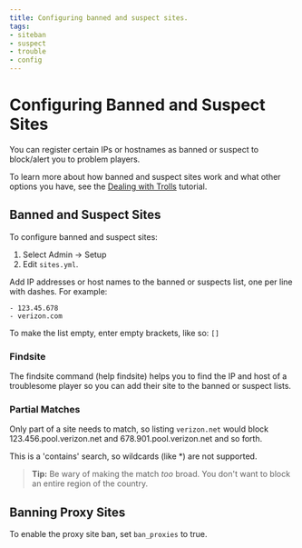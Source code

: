 ```yaml
---
title: Configuring banned and suspect sites.
tags: 
- siteban
- suspect
- trouble
- config
---
```


# Configuring Banned and Suspect Sites

You can register certain IPs or hostnames as banned or suspect to block/alert you to problem players.  

To learn more about how banned and suspect sites work and what other options you have, see the [Dealing with Trolls](/tutorials/manage/trolls) tutorial.

## Banned and Suspect Sites

To configure banned and suspect sites:

1. Select Admin -> Setup
2. Edit `sites.yml`.

Add IP addresses or host names to the banned or suspects list, one per line with dashes.  For example:

    - 123.45.678
    - verizon.com

To make the list empty, enter empty brackets, like so:  `[]`

### Findsite

The findsite command (help findsite) helps you to find the IP and host of a troublesome player so you can add their site to the banned or suspect lists.

### Partial Matches

Only part of a site needs to match, so listing `verizon.net` would block 123.456.pool.verizon.net and 678.901.pool.verizon.net and so forth.  

This is a 'contains' search, so wildcards (like *) are not supported.

> <i class="fa fa-info-circle"></i> **Tip:** Be wary of making the match *too* broad.  You don't want to block an entire region of the country.

## Banning Proxy Sites

To enable the proxy site ban, set `ban_proxies` to true.  

